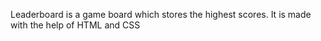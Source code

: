 Leaderboard is a game board which stores the highest scores. It is made with the help of HTML and CSS

